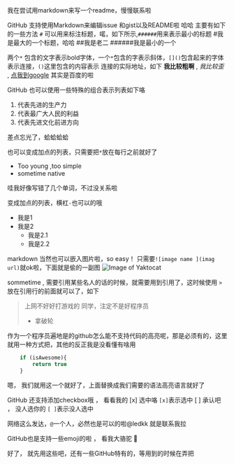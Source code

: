 ﻿我在尝试用markdown来写一个readme，慢慢联系啦


GitHub 支持使用Markdown来编辑issue 和gist以及README啦 哈哈
主要有如下的一些方法
`#` 可以用来标注标题，喏，如下所示,`######`用来表示最小的标题
#我是最大的一个标题，哈哈
##我是老二
######我是最小的一个

两个`*` 包含的文字表示bold字体，一个`*`包含的字表示斜体，`[]()`包含起来的字体表示连接，`()`这里包含的内容表示
连接的实际地址，如下
**我比较粗啊** , *我比较歪* , [点我到google](http://www.baidu.com) 其实是百度的啦

GitHub 也可以使用一些特殊的组合表示列表如下咯


1. 代表先进的生产力
2. 代表最广大人民的利益
3. 代表先进文化前进方向


差点忘光了，蛤蛤蛤蛤


也可以变成加点的列表，只需要把`*`放在每行之前就好了

* Too young ,too simple
* sometime native 

哇我好像写错了几个单词，不过没关系啦


变成加点的列表，横杠`-`也可以的哦
- 我是1
- 我是2
    - 我是2.1
    - 我是2.2

markdown 当然也可以嵌入图片啦，so easy！
只需要`![image name ](imag url)`就ok啦，下面就是偷的一副图
![Image of Yaktocat](https://octodex.github.com/images/yaktocat.png)


sommetime , 需要引用某些名人的话的时候，就需要用到引用了，这时候使用 `>`放在引用行的前面就可以了，如下
> 上网不好好打游戏的
> 同学，注定不是好程序员
> - 拿破轮


作为一个程序员遍地是的github怎么能不支持代码的高亮呢，那是必须有的，这里就用一种方式把，其他的反正我是没看懂有啥用
```javascript
    if (isAwesome){
        return true
    }
```

嗯， 我们就用这一个就好了，上面替换成我们需要的语法高亮语言就好了


GitHub 还支持添加checkbox哦 ， 看看我的
[x] 选中咯  `[x]`表示选中
[ ] 承认吧 ， 没人选你的  `[ ]`表示没人选中

网络这么发达，`@`一个人，必然也是可以的啦@ledkk 就是联系我拉

GitHub也是支持一些emoji的啦  ， 看我大骆驼 :camel:


好了， 就先用这些吧，还有一些GitHub特有的，等用到的时候在弄把 
